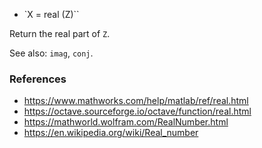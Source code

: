 * `X = real (Z)``

Return the real part of `Z`.

See also: `imag`, `conj`.

### References

* https://www.mathworks.com/help/matlab/ref/real.html
* https://octave.sourceforge.io/octave/function/real.html
* https://mathworld.wolfram.com/RealNumber.html
* https://en.wikipedia.org/wiki/Real_number
